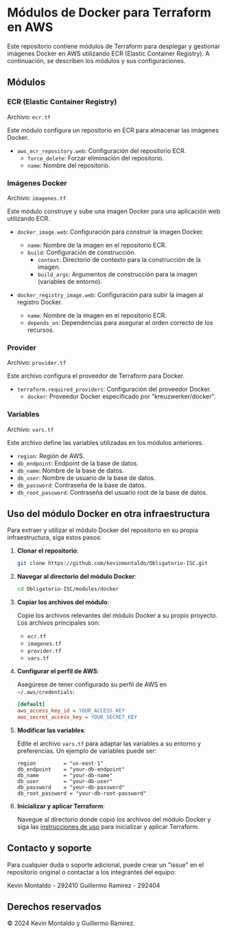 # Módulos de Docker para Terraform en AWS

Este repositorio contiene módulos de Terraform para desplegar y gestionar imágenes Docker en AWS utilizando ECR (Elastic Container Registry). A continuación, se describen los módulos y sus configuraciones.

## Módulos

### ECR (Elastic Container Registry)
Archivo: `ecr.tf`

Este módulo configura un repositorio en ECR para almacenar las imágenes Docker.

- `aws_ecr_repository.web`: Configuración del repositorio ECR.
  - `force_delete`: Forzar eliminación del repositorio.
  - `name`: Nombre del repositorio.

### Imágenes Docker
Archivo: `imagenes.tf`

Este módulo construye y sube una imagen Docker para una aplicación web utilizando ECR.

- `docker_image.web`: Configuración para construir la imagen Docker.
  - `name`: Nombre de la imagen en el repositorio ECR.
  - `build`: Configuración de construcción.
    - `context`: Directorio de contexto para la construcción de la imagen.
    - `build_args`: Argumentos de construcción para la imagen (variables de entorno).

- `docker_registry_image.web`: Configuración para subir la imagen al registro Docker.
  - `name`: Nombre de la imagen en el repositorio ECR.
  - `depends_on`: Dependencias para asegurar el orden correcto de los recursos.

### Provider
Archivo: `provider.tf`

Este archivo configura el proveedor de Terraform para Docker.

- `terraform.required_providers`: Configuración del proveedor Docker.
  - `docker`: Proveedor Docker especificado por "kreuzwerker/docker".

### Variables
Archivo: `vars.tf`

Este archivo define las variables utilizadas en los módulos anteriores.

- `region`: Región de AWS.
- `db_endpoint`: Endpoint de la base de datos.
- `db_name`: Nombre de la base de datos.
- `db_user`: Nombre de usuario de la base de datos.
- `db_password`: Contraseña de la base de datos.
- `db_root_password`: Contraseña del usuario root de la base de datos.

## Uso del módulo Docker en otra infraestructura

Para extraer y utilizar el módulo Docker del repositorio en su propia infraestructura, siga estos pasos:

1. **Clonar el repositorio**:
    ```sh
    git clone https://github.com/kevinmontaldo/Obligatorio-ISC.git
    ```

2. **Navegar al directorio del módulo Docker**:
    ```sh
    cd Obligatorio-ISC/modules/docker
    ```

3. **Copiar los archivos del módulo**:
   
    Copie los archivos relevantes del módulo Docker a su propio proyecto. Los archivos principales son:
    - `ecr.tf`
    - `imagenes.tf`
    - `provider.tf`
    - `vars.tf`

5. **Configurar el perfil de AWS**:
   
    Asegúrese de tener configurado su perfil de AWS en `~/.aws/credentials`:
    ```ini
    [default]
    aws_access_key_id = YOUR_ACCESS_KEY
    aws_secret_access_key = YOUR_SECRET_KEY
    ```

6. **Modificar las variables**:
   
    Edite el archivo `vars.tf` para adaptar las variables a su entorno y preferencias. Un ejemplo de variables puede ser:
    ```hcl
    region         = "us-east-1"
    db_endpoint    = "your-db-endpoint"
    db_name        = "your-db-name"
    db_user        = "your-db-user"
    db_password    = "your-db-password"
    db_root_password = "your-db-root-password"
    ```

7. **Inicializar y aplicar Terraform**:
   
    Navegue al directorio donde copió los archivos del módulo Docker y siga las [instrucciones de uso](https://github.com/kevinmontaldo/Obligatorio-ISC/tree/main?tab=readme-ov-file#instrucciones-de-uso) para inicializar y aplicar Terraform.

## Contacto y soporte

Para cualquier duda o soporte adicional, puede crear un "issue" en el repositorio original o contactar a los integrantes del equipo:

Kevin Montaldo - 292410
Guillermo Ramirez - 292404


## Derechos reservados

© 2024 Kevin Montaldo y Guillermo Ramirez.
